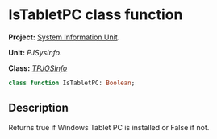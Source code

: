 # IsTabletPC class function #

**Project:** [System Information Unit](SystemInformationUnit.md).

**Unit:** _PJSysInfo_.

**Class:** _[TPJOSInfo](TPJOSInfo.md)_

```pascal
class function IsTabletPC: Boolean;
```

## Description ##

Returns true if Windows Tablet PC is installed or False if not.